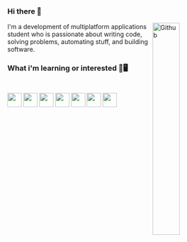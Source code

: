 ### Hi there 👋

<img width="35%" align="right" alt="Github" src="https://user-images.githubusercontent.com/48678280/88862734-4903af80-d201-11ea-968b-9c939d88a37c.gif" />

I'm a development of multiplatform applications student who is passionate about writing code, solving problems, automating stuff, and building software.

<h3>
  What i'm learning or interested 💭🖥️

</br>
</br>
</br>

<img height="32" width="32" src="https://cdn.jsdelivr.net/npm/simple-icons@v4/icons/python.svg" />
<img height="32" width="32" src="https://cdn.jsdelivr.net/npm/simple-icons@v4/icons/java.svg" />
<img height="32" width="32" src="https://cdn.jsdelivr.net/npm/simple-icons@v4/icons/javascript.svg" />
<img height="32" width="32" src="https://cdn.jsdelivr.net/npm/simple-icons@v4/icons/typescript.svg" />
<img height="32" width="32" src="https://cdn.jsdelivr.net/npm/simple-icons@v4/icons/mongodb.svg" />
<img height="32" width="32" src="https://cdn.jsdelivr.net/npm/simple-icons@v4/icons/react.svg" />
<img height="32" width="32" src="https://cdn.jsdelivr.net/npm/simple-icons@v4/icons/git.svg" />
